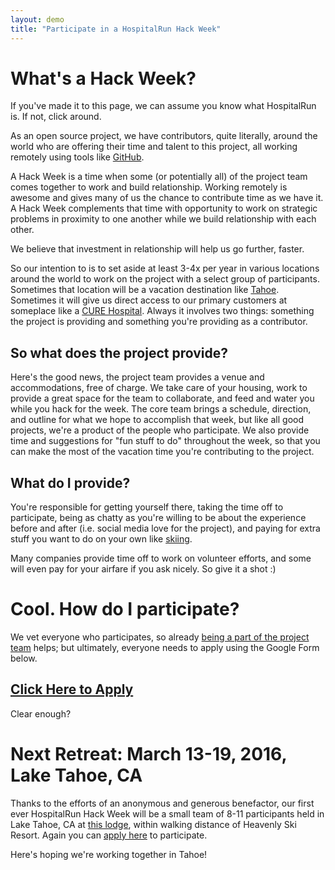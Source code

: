 ```yaml
---
layout: demo
title: "Participate in a HospitalRun Hack Week"
---
```


# What's a Hack Week?
If you've made it to this page, we can assume you know what HospitalRun is. If not, click around. 

As an open source project, we have contributors, quite literally, around the world who are offering their time and talent to this project, all working remotely using tools like [GitHub](https://github.com/HospitalRun/hospitalrun-frontend). 

A Hack Week is a time when some (or potentially all) of the project team comes together to work and build relationship. Working remotely is awesome and gives many of us the chance to contribute time as we have it. A Hack Week complements that time with opportunity to work on strategic problems in proximity to one another while we build relationship with each other. 

We believe that investment in relationship will help us go further, faster. 

So our intention to is to set aside at least 3-4x per year in various locations around the world to work on the project with a select group of participants. Sometimes that location will be a vacation destination like [Tahoe](https://www.vrbo.com/644606). Sometimes it will give us direct access to our primary customers at someplace like a [CURE Hospital](https://cure.org/zambia). Always it involves two things: something the project is providing and something you're providing as a contributor.

## So what does the project provide?
Here's the good news, the project team provides a venue and accommodations, free of charge. We take care of your housing, work to provide a great space for the team to collaborate, and feed and water you while you hack for the week. The core team brings a schedule, direction, and outline for what we hope to accomplish that week, but like all good projects, we're a product of the people who participate. We also provide time and suggestions for "fun stuff to do" throughout the week, so that you can make the most of the vacation time you're contributing to the project.

## What do I provide?
You're responsible for getting yourself there, taking the time off to participate, being as chatty as you're willing to be about the experience before and after (i.e. social media love for the project), and paying for extra stuff you want to do on your own like [skiing](http://www.skiheavenly.com/).

Many companies provide time off to work on volunteer efforts, and some will even pay for your airfare if you ask nicely. So give it a shot :)

# Cool. How do I participate?
We vet everyone who participates, so already [being a part of the project team](https://github.com/HospitalRun/hospitalrun-frontend/blob/master/CONTRIBUTING.md) helps; but ultimately, everyone needs to apply using the Google Form below.

## [Click Here to Apply](https://docs.google.com/forms/d/1TBk9TSc92j9NJKzzQ73OzAesSNjeT_fPQqoKazQbkts/viewform)
Clear enough?

# Next Retreat: March 13-19, 2016, Lake Tahoe, CA
Thanks to the efforts of an anonymous and generous benefactor, our first ever HospitalRun Hack Week will be a small team of 8-11 participants held in Lake Tahoe, CA at [this lodge](https://www.vrbo.com/644606), within walking distance of Heavenly Ski Resort. Again you can [apply here](https://docs.google.com/forms/d/1TBk9TSc92j9NJKzzQ73OzAesSNjeT_fPQqoKazQbkts/viewform) to participate.

Here's hoping we're working together in Tahoe!